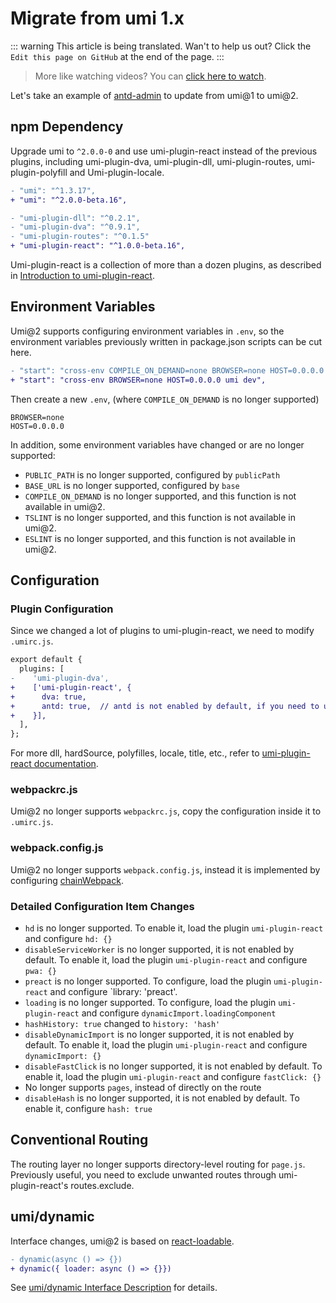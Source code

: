 # Migrate from umi 1.x

::: warning
This article is being translated. Wan't to help us out? Click the `Edit this page on GitHub` at the end of the page.
:::

> More like watching videos? You can [click here to watch](https://youtu.be/1mvKzFLLBck).

Let's take an example of [antd-admin](https://github.com/zuiidea/antd-admin/pull/877) to update from umi@1 to umi@2.

## npm Dependency

Upgrade umi to `^2.0.0-0` and use umi-plugin-react instead of the previous plugins, including umi-plugin-dva, umi-plugin-dll, umi-plugin-routes, umi-plugin-polyfill and Umi-plugin-locale.

```diff
- "umi": "^1.3.17",
+ "umi": "^2.0.0-beta.16",

- "umi-plugin-dll": "^0.2.1",
- "umi-plugin-dva": "^0.9.1",
- "umi-plugin-routes": "^0.1.5"
+ "umi-plugin-react": "^1.0.0-beta.16",
```

Umi-plugin-react is a collection of more than a dozen plugins, as described in [Introduction to umi-plugin-react](/plugin/umi-plugin-react.html).

## Environment Variables

Umi@2 supports configuring environment variables in `.env`, so the environment variables previously written in package.json scripts can be cut here.

```diff
- "start": "cross-env COMPILE_ON_DEMAND=none BROWSER=none HOST=0.0.0.0 umi dev",
+ "start": "cross-env BROWSER=none HOST=0.0.0.0 umi dev",
```

Then create a new `.env`, (where `COMPILE_ON_DEMAND` is no longer supported)

```
BROWSER=none
HOST=0.0.0.0
```

In addition, some environment variables have changed or are no longer supported:

* `PUBLIC_PATH` is no longer supported, configured by `publicPath`
* `BASE_URL` is no longer supported, configured by `base`
* `COMPILE_ON_DEMAND` is no longer supported, and this function is not available in umi@2.
* `TSLINT` is no longer supported, and this function is not available in umi@2.
* `ESLINT` is no longer supported, and this function is not available in umi@2.

## Configuration

### Plugin Configuration

Since we changed a lot of plugins to umi-plugin-react, we need to modify `.umirc.js`.

```diff
export default {
  plugins: [
-    'umi-plugin-dva',
+    ['umi-plugin-react', {
+      dva: true,
+      antd: true,  // antd is not enabled by default, if you need to use it yourself
+    }],
  ],
};
```

For more dll, hardSource, polyfilles, locale, title, etc., refer to [umi-plugin-react documentation](/plugin/umi-plugin-react.html).

### webpackrc.js

Umi@2 no longer supports `webpackrc.js`, copy the configuration inside it to `.umirc.js`.

### webpack.config.js

Umi@2 no longer supports `webpack.config.js`, instead it is implemented by configuring [chainWebpack](/config/#chainwebpack).

### Detailed Configuration Item Changes

* `hd` is no longer supported. To enable it, load the plugin `umi-plugin-react` and configure `hd: {}`
* `disableServiceWorker` is no longer supported, it is not enabled by default. To enable it, load the plugin `umi-plugin-react` and configure `pwa: {}`
* `preact` is no longer supported. To configure, load the plugin `umi-plugin-react` and configure `library: 'preact'.
* `loading` is no longer supported. To configure, load the plugin `umi-plugin-react` and configure `dynamicImport.loadingComponent`
* `hashHistory: true` changed to `history: 'hash'`
* `disableDynamicImport` is no longer supported, it is not enabled by default. To enable it, load the plugin `umi-plugin-react` and configure `dynamicImport: {}`
* `disableFastClick` is no longer supported, it is not enabled by default. To enable it, load the plugin `umi-plugin-react` and configure `fastClick: {}`
* No longer supports `pages`, instead of directly on the route
* `disableHash` is no longer supported, it is not enabled by default. To enable it, configure `hash: true`

## Conventional Routing

The routing layer no longer supports directory-level routing for `page.js`. Previously useful, you need to exclude unwanted routes through umi-plugin-react's routes.exclude.

## umi/dynamic

Interface changes, umi@2 is based on [react-loadable](https://github.com/jamiebuilds/react-loadable).

```diff
- dynamic(async () => {})
+ dynamic({ loader: async () => {}})
```

See [umi/dynamic Interface Description](/api/#umi-dynamic) for details.
